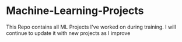 # Machine-Learning-Projects
This Repo contains all ML Projects I've worked on during training. I will continue to update it with new projects as I improve
